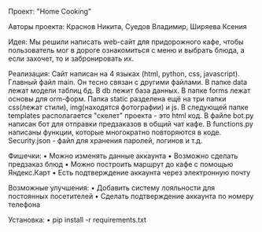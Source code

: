 Проект: "Home Cooking"

Авторы проекта: Краснов Никита, Суедов Владимир, Ширяева Ксения

Идея: Мы решили написать web-сайт для придорожного кафе, чтобы пользователь мог в дороге ознакомиться с меню и выбрать блюда, а если
захочет, то и забронировать их.

Реализация: Сайт написан на 4 языках (html, python, css, javascript). Главный файл main. Он тесно связан с другими файлами. В папке data
лежат модели таблиц бд. В db лежит база данных. В папке forms лежат основы для orm-форм. Папка static разделена ещё на три папки css(лежат 
стили), img(находятся фотографии) и js. В следующей папке templates располагается "скелет" проекта - это html код. В файле bot.py написан бот для отправки предзаказов в общий чат кафе. В functions.py написаны функции, которые многократно повторяются в коде. Security.json - файл для
хранения паролей, логинов и т.д.

Фишечки:
• Можно изменять данные аккаунта
• Возможно сделать предзаказ блюд
• Можно построить маршрут до кафе с помощью Яндекс.Карт
• Есть подтверждение аккаунта через электронную почту

Возможные улучшения:
• Добавить систему лояльности для постоянных посетителей
• Сделать подтверждение аккаунта по номеру телефона

Установка:
• pip install -r requirements.txt